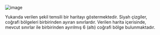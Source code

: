 
![image](https://user-images.githubusercontent.com/16051653/115158348-61b93b80-a096-11eb-812f-0ba473c0d981.png)

Yukarıda verilen şekil temsili bir haritayı göstermektedir. Siyah çizgiler, coğrafi bölgeleri birbirinden
ayıran sınırlardır. Verilen harita içerisinde, mevcut sınırlar ile birbirinden ayırılmış 6 (altı) coğrafi bölge
bulunmaktadır.
